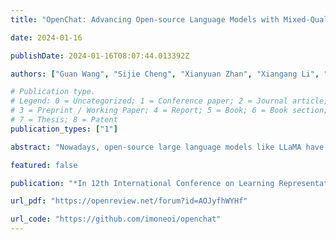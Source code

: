 ```yaml
---
title: "OpenChat: Advancing Open-source Language Models with Mixed-Quality Data"

date: 2024-01-16

publishDate: 2024-01-16T08:07:44.013392Z

authors: ["Guan Wang", "Sijie Cheng", "Xianyuan Zhan", "Xiangang Li", "Sen Song", "Yang Liu"]

# Publication type.
# Legend: 0 = Uncategorized; 1 = Conference paper; 2 = Journal article;
# 3 = Preprint / Working Paper; 4 = Report; 5 = Book; 6 = Book section;
# 7 = Thesis; 8 = Patent
publication_types: ["1"]

abstract: "Nowadays, open-source large language models like LLaMA have emerged. Recent developments have incorporated supervised fine-tuning (SFT) and reinforcement learning fine-tuning (RLFT) to align these models with human goals. However, SFT methods treat all training data with mixed quality equally, while RLFT methods require high-quality pairwise or ranking-based preference data. In this study, we present a novel framework, named OpenChat, to advance open-source language models with mixed-quality data. Specifically, we consider the general SFT training data, consisting of a small amount of expert data mixed with a large proportion of sub-optimal data, without any preference labels. We propose the C(onditioned)-RLFT, which regards different data sources as coarse-grained reward labels and learns a class-conditioned policy to leverage complementary data quality information. Interestingly, the optimal policy in C-RLFT can be easily solved through single-stage, RL-free supervised learning, which is lightweight and avoids costly human preference labeling. Through extensive experiments on three standard benchmarks, our openchat-13b fine-tuned with C-RLFT achieves the highest average performance among all 13b open-source language models. Moreover, we use AGIEval to validate the model generalization performance, in which only openchat-13b surpasses the base model. Finally, we conduct a series of analyses to shed light on the effectiveness and robustness of OpenChat. Our code, data, and models are publicly available at https://github.com/imoneoi/openchat."

featured: false

publication: "*In 12th International Conference on Learning Representations (ICLR 2024)*"

url_pdf: "https://openreview.net/forum?id=AOJyfhWYHf"

url_code: "https://github.com/imoneoi/openchat"
---
```


